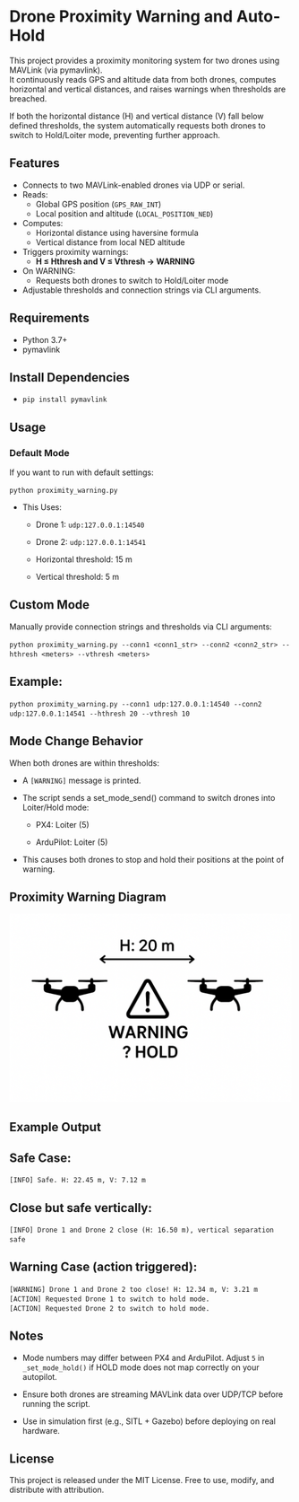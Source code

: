 # Drone Proximity Warning and Auto-Hold

This project provides a proximity monitoring system for two drones using MAVLink (via pymavlink).  
It continuously reads GPS and altitude data from both drones, computes horizontal and vertical distances, and raises warnings when thresholds are breached.

If both the horizontal distance (H) and vertical distance (V) fall below defined thresholds, the system automatically requests both drones to switch to Hold/Loiter mode, preventing further approach.

## Features

- Connects to two MAVLink-enabled drones via UDP or serial.
- Reads:
  - Global GPS position (`GPS_RAW_INT`)
  - Local position and altitude (`LOCAL_POSITION_NED`)
- Computes:
  - Horizontal distance using haversine formula
  - Vertical distance from local NED altitude
- Triggers proximity warnings:
  - **H ≤ Hthresh and V ≤ Vthresh → WARNING**
- On WARNING:
  - Requests both drones to switch to Hold/Loiter mode
- Adjustable thresholds and connection strings via CLI arguments.

## Requirements

- Python 3.7+
- pymavlink

## Install Dependencies

- `pip install pymavlink`


## Usage

### Default Mode

If you want to run with default settings:

`python proximity_warning.py`

- This Uses:

  - Drone 1: `udp:127.0.0.1:14540`

  - Drone 2: `udp:127.0.0.1:14541`

  - Horizontal threshold: 15 m

  - Vertical threshold: 5 m

## Custom Mode

Manually provide connection strings and thresholds via CLI arguments:

`python proximity_warning.py --conn1 <conn1_str> --conn2 <conn2_str> --hthresh <meters> --vthresh <meters>`

## Example:

`python proximity_warning.py --conn1 udp:127.0.0.1:14540 --conn2 udp:127.0.0.1:14541 --hthresh 20 --vthresh 10`

## Mode Change Behavior

When both drones are within thresholds:

- A `[WARNING]` message is printed.

- The script sends a set_mode_send() command to switch drones into Loiter/Hold mode:

  - PX4: Loiter (5)

  - ArduPilot: Loiter (5)

- This causes both drones to stop and hold their positions at the point of warning.

## Proximity Warning Diagram

![Drone Proximity Warning](images/diagram.png)


## Example Output

## Safe Case:
`[INFO] Safe. H: 22.45 m, V: 7.12 m` <br>

## Close but safe vertically:
`[INFO] Drone 1 and Drone 2 close (H: 16.50 m), vertical separation safe` <br>

## Warning Case (action triggered):
`[WARNING] Drone 1 and Drone 2 too close! H: 12.34 m, V: 3.21 m` <br>
`[ACTION] Requested Drone 1 to switch to hold mode.` <br>
`[ACTION] Requested Drone 2 to switch to hold mode.` <br>

## Notes

- Mode numbers may differ between PX4 and ArduPilot. Adjust `5` in `_set_mode_hold()` if HOLD mode does not map correctly on your autopilot.

- Ensure both drones are streaming MAVLink data over UDP/TCP before running the script.

- Use in simulation first (e.g., SITL + Gazebo) before deploying on real hardware.

## License

This project is released under the MIT License. Free to use, modify, and distribute with attribution.

